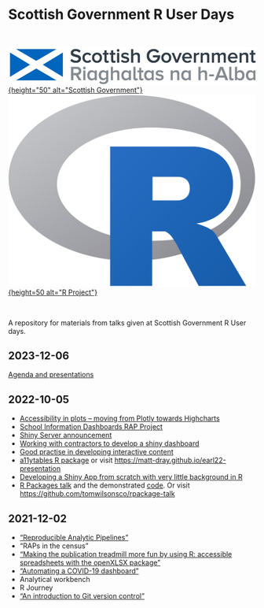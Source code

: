 # Scottish Government R User Days

<br>

[![](2023-12-06/images/SG-logo.jpg){height="50" alt="Scottish Government"}](https://www.gov.scot/) &emsp;
[![](2023-12-06/images/Rlogo.svg){height=50 alt="R Project"}](https://www.r-project.org/)

<br>

A repository for materials from talks given at Scottish Government R User days.

## 2023-12-06

[Agenda and presentations](https://datasciencescotland.github.io/R-user-day-talks/2023-12-06/agenda.html)


## 2022-10-05

* [Accessibility in plots – moving from Plotly towards Highcharts](https://github.com/DataScienceScotland/R-user-day-talks/blob/main/2022-10-05/NRS%20-%20Highcharter%20presentation%20-%20R%20User%20day.pptx)
* [School Information Dashboards RAP Project](https://github.com/DataScienceScotland/R-user-day-talks/blob/main/2022-10-05/School%20Information%20Dashboards%20Presentation.pptx)
* [Shiny Server announcement](https://github.com/DataScienceScotland/R-user-day-talks/blob/main/2022-10-05/SPACe%20-%20Tranche%202%20-%20Analytical%20Workbench%20Project%20-%20Communications%20-%20R%20User%20Day%20R%20Shiny%20Dashboard%20Flash%20Talk.pptx)
* [Working with contractors to develop a shiny dashboard](https://github.com/DataScienceScotland/R-user-day-talks/blob/main/2022-10-05/Working%20with%20a%20contractor%20to%20deliver%20a%20dashboard.pptx)
* [Good practise in developing interactive content](https://github.com/DataScienceScotland/R-user-day-talks/blob/main/2022-10-05/Interactivity%20presentation%20-%20Scot%20Gov%20event%20-%20Oct%2022%20PB%20ONS.pptx)
* [a11ytables R package](https://github.com/DataScienceScotland/R-user-day-talks/blob/main/2022-10-05/2022-10-05_sg-r-user-day_matt-dray.pdf) or visit https://matt-dray.github.io/earl22-presentation
* [Developing a Shiny App from scratch with very little background in R](https://github.com/DataScienceScotland/R-user-day-talks/blob/main/2022-10-05/R%20Users%20Shiny.pptx)
* [R Packages talk](https://github.com/DataScienceScotland/R-user-day-talks/blob/main/2022-10-05/R_packages_talk.pdf) and the demonstrated [code](https://github.com/DataScienceScotland/R-user-day-talks/blob/main/2022-10-05/create_Rpackage_example.R). Or visit https://github.com/tomwilsonsco/rpackage-talk


## 2021-12-02

* [“Reproducible Analytic Pipelines”](https://github.com/DataScienceScotland/R-user-day-talks/raw/main/2021-12-02/RAPs%20introduction.pptx)
* “RAPs in the census”
* [“Making the publication treadmill more fun by using R: accessible spreadsheets with the openXLSX package”](https://github.com/DataScienceScotland/openxlsx_intro)
* [“Automating a COVID-19 dashboard”](https://github.com/DataScienceScotland/R-user-day-talks/raw/main/2021-12-02/COVID-19%20Dashboard.pptx)
* Analytical workbench
* R Journey
* [“An introduction to Git version control”](https://github.com/DataScienceScotland/R-user-day-talks/raw/main/2021-12-02/Git%20version%20control%20tutorial.pptx)
